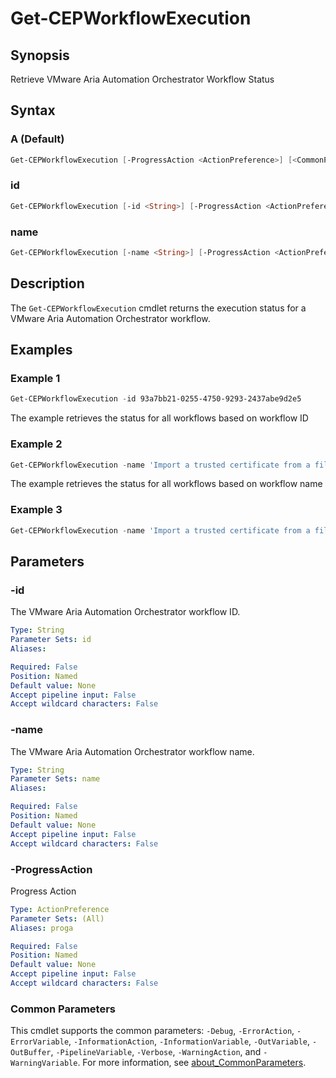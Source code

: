 # Get-CEPWorkflowExecution

## Synopsis

Retrieve VMware Aria Automation Orchestrator Workflow Status

## Syntax

### A (Default)

```powershell
Get-CEPWorkflowExecution [-ProgressAction <ActionPreference>] [<CommonParameters>]
```

### id

```powershell
Get-CEPWorkflowExecution [-id <String>] [-ProgressAction <ActionPreference>] [<CommonParameters>]
```

### name

```powershell
Get-CEPWorkflowExecution [-name <String>] [-ProgressAction <ActionPreference>] [<CommonParameters>]
```

## Description

The `Get-CEPWorkflowExecution` cmdlet returns the execution status for a VMware Aria Automation Orchestrator workflow.

## Examples

### Example 1

```powershell
Get-CEPWorkflowExecution -id 93a7bb21-0255-4750-9293-2437abe9d2e5
```

The example retrieves the status for all workflows based on workflow ID

### Example 2

```powershell
Get-CEPWorkflowExecution -name 'Import a trusted certificate from a file'
```

The example retrieves the status for all workflows based on workflow name

### Example 3

```powershell
Get-CEPWorkflowExecution -name 'Import a trusted certificate from a file' -executionId 397a7b99-cdd0-427e-8fa1-2ff9cdd96fae
```

## Parameters

### -id

The VMware Aria Automation Orchestrator workflow ID.

```yaml
Type: String
Parameter Sets: id
Aliases:

Required: False
Position: Named
Default value: None
Accept pipeline input: False
Accept wildcard characters: False
```

### -name

The VMware Aria Automation Orchestrator workflow name.

```yaml
Type: String
Parameter Sets: name
Aliases:

Required: False
Position: Named
Default value: None
Accept pipeline input: False
Accept wildcard characters: False
```

### -ProgressAction

Progress Action

```yaml
Type: ActionPreference
Parameter Sets: (All)
Aliases: proga

Required: False
Position: Named
Default value: None
Accept pipeline input: False
Accept wildcard characters: False
```

### Common Parameters

This cmdlet supports the common parameters: `-Debug`, `-ErrorAction`, `-ErrorVariable`, `-InformationAction`, `-InformationVariable`, `-OutVariable`, `-OutBuffer`, `-PipelineVariable`, `-Verbose`, `-WarningAction`, and `-WarningVariable`. For more information, see [about_CommonParameters](http://go.microsoft.com/fwlink/?LinkID=113216).
